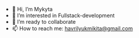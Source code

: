 - 👋 Hi, I’m Mykyta
- 👀 I’m interested in Fullstack-development
- 💞️ I’m ready to collaborate
- 📫 How to reach me: havrilyukmikita@gmail.com

